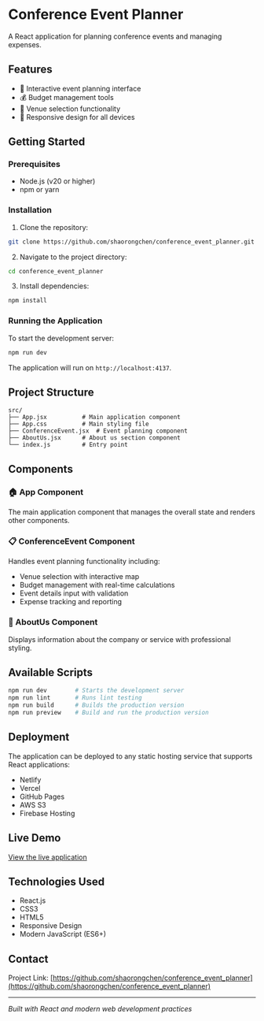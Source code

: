 # Conference Event Planner

A React application for planning conference events and managing expenses.

## Features

- 🎯 Interactive event planning interface
- 💰 Budget management tools
- 🏢 Venue selection functionality
- 📱 Responsive design for all devices

## Getting Started

### Prerequisites

- Node.js (v20 or higher)
- npm or yarn

### Installation

1. Clone the repository:
```bash
git clone https://github.com/shaorongchen/conference_event_planner.git
```

2. Navigate to the project directory:
```bash
cd conference_event_planner
```

3. Install dependencies:
```bash
npm install
```

### Running the Application

To start the development server:
```bash
npm run dev
```

The application will run on `http://localhost:4137`.

## Project Structure

```
src/
├── App.jsx          # Main application component
├── App.css          # Main styling file
├── ConferenceEvent.jsx  # Event planning component
├── AboutUs.jsx      # About us section component
└── index.js         # Entry point
```

## Components

### 🏠 App Component
The main application component that manages the overall state and renders other components.

### 📋 ConferenceEvent Component
Handles event planning functionality including:
- Venue selection with interactive map
- Budget management with real-time calculations
- Event details input with validation
- Expense tracking and reporting

### 👥 AboutUs Component
Displays information about the company or service with professional styling.

## Available Scripts

```bash
npm run dev        # Starts the development server
npm run lint       # Runs lint testing
npm run build      # Builds the production version
npm run preview    # Build and run the production version
```

## Deployment

The application can be deployed to any static hosting service that supports React applications:
- Netlify
- Vercel
- GitHub Pages
- AWS S3
- Firebase Hosting

## Live Demo

[View the live application](https://shaorongchen.github.io/conference_event_planner)

## Technologies Used

- React.js
- CSS3
- HTML5
- Responsive Design
- Modern JavaScript (ES6+)

## Contact

Project Link: [https://github.com/shaorongchen/conference_event_planner](https://github.com/shaorongchen/conference_event_planner)

---
*Built with React and modern web development practices*